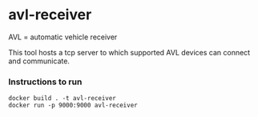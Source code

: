 # avl-receiver

AVL = automatic vehicle receiver

This tool hosts a tcp server to which supported AVL devices can connect and communicate.

### Instructions to run
```
docker build . -t avl-receiver
docker run -p 9000:9000 avl-receiver
```